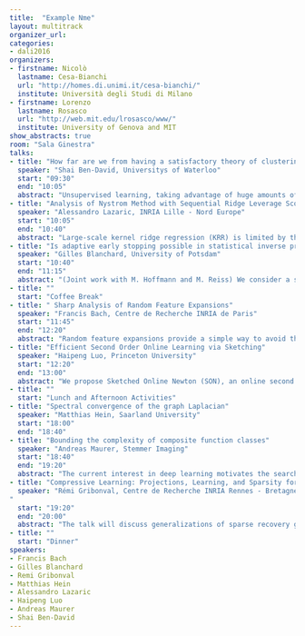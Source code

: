 ```yaml
---
title:  "Example Nme"
layout: multitrack
organizer_url: 
categories:
- dali2016
organizers:
- firstname: Nicolò 
  lastname: Cesa-Bianchi
  url: "http://homes.di.unimi.it/cesa-bianchi/"
  institute: Università degli Studi di Milano 
- firstname: Lorenzo
  lastname: Rosasco
  url: "http://web.mit.edu/lrosasco/www/"
  institute: University of Genova and MIT
show_abstracts: true
room: "Sala Ginestra"
talks:
- title: "How far are we from having a satisfactory theory of clustering?"
  speaker: "Shai Ben-David, Universitys of Waterloo"
  start: "09:30"
  end: "10:05"
  abstract: "Unsupervised learning, taking advantage of huge amounts of raw data available, is widely recognized as one of the most important challenges facing machine learning nowadays. For supervised tasks, machine learning theory has been successful in several respects; providing significant understanding of machine learning tasks (in terms of the resources and tools required to address them), insights about the pros and cons of alternative learning paradigms and their parameter settings, and initiating the development of new algorithmic approaches. However, no such successes had been so far achieved in the unsupervised ML domain. I will focus on clustering and discuss two aspects in which theory could be of great use. The first is model selection - how should a user pick an appropriate clustering tool for a given clustering problem and tune up the parameters it requires? The second aspect I will address is the computational complexity of clustering. Once a clustering model (or objective) has been picked, the task becomes an optimization problem. While most of the clustering objective optimization problems are computationally infeasible, they are being carried routinely in practice. I will describe some of the recent attempts to understand this discrepancy."
- title: "Analysis of Nystrom Method with Sequential Ridge Leverage Score Sampling"
  speaker: "Alessandro Lazaric, INRIA Lille - Nord Europe"
  start: "10:05"
  end: "10:40"
  abstract: "Large-scale kernel ridge regression (KRR) is limited by the need to store a large kernel matrix K_t. To avoid storing the entire matrix K_t, Nystrom methods subsample a subset of columns of the kernel matrix, and efficiently find an approximate KRR solution on the reconstructed kernel matrix. The chosen subsampling  distribution in turn affects the statistical and computational tradeoffs. For KRR problems (Rudi et al., 2015; Alaoui and M. Mahoney, 2015) show that a sampling distribution proportional to the \emph{ridge leverage scores} (RLSs) provides strong reconstruction guarantees for the approximated kernel. While exact RLSs are as difficult to compute as a KRR solution, we may be able to approximate them well enough. In this paper, we study KRR problems in a sequential setting and introduce the INK-Estimate algorithm, that incrementally computes the RLSs estimates. INK Estimate maintains a small sketch of K_t, that at each step is used to compute an intermediate estimate of the RLSs. First, our sketch update does not require access to previously seen columns, and therefore a single pass over the kernel matrix is sufficient. Second, the algorithm requires a fixed, small space budget to run dependent only on the effective dimension of the kernel matrix. Finally, our sketch provides strong approximation guarantees on the reconstruction error, and on the statistical risk of the approximate KRR solution at any time, because all our guarantees hold at any intermediate step."
- title: "Is adaptive early stopping possible in statistical inverse problems?"
  speaker: "Gilles Blanchard, University of Potsdam"
  start: "10:40"
  end: "11:15"
  abstract: "(Joint work with M. Hoffmann and M. Reiss) We consider a standard setting of statistical inverse problem, taking the form of the Gaussian sequence model with D observed noisy coefficients. Consider the simple family of ”keep or kill” estimators depending on a cutoff index k_0. For the choice of the cutoff index, there exist a number of well-known methods achieving oracle adaptivity (i.e. data-dependent choice of k_0 whose performance is comparable to the unknown optimal one), such as penalization and Lepski’s method. However, they have in common that the estimators for all values of k_0 have to be computed first and compared to each other in some way. Contrast this to an ”early stopping” approach where we would like to compute iteratively the estimators for k_0= 1, 2, . . . and have to decide to stop at some point without being allowed to compute the following estimators. Is oracle adaptivity possible then? This question is motivated by settings where computing estimators for larger k_0 requires more computational cost; furthermore some form of early stopping is most often used in practice. We propose a precise mathematical formulation of this question and provide upper and lower bounds on what is achievable."
- title: ""
  start: "Coffee Break"
- title: " Sharp Analysis of Random Feature Expansions"
  speaker: "Francis Bach, Centre de Recherche INRIA de Paris"
  start: "11:45"
  end: "12:20"
  abstract: "Random feature expansions provide a simple way to avoid the usual quadratic running-time complexity of kernel methods. In this talk, I will present recent results about the approximation properties of these expansions. In particular, I will provide improved bounds on the number of features needed for a given approximation quality. I will also draw links with the problem of approximating integrals from finite sums, that is, the kernel quadrature problem."
- title: "Efficient Second Order Online Learning via Sketching"
  speaker: "Haipeng Luo, Princeton University"
  start: "12:20"
  end: "13:00"
  abstract: "We propose Sketched Online Newton (SON), an online second order learning algorithm that enjoys substantially improved regret guarantees for ill-conditioned data. SON is an enhanced version of the Online Newton Step, which, via sketching techniques enjoys a linear running time. We further improve the computational complexity to linear in the number of nonzero entries by creating sparse forms of the sketching methods (such as Oja's rule) for top eigenvector extraction. Together, these algorithms eliminate all computational obstacles in previous second order online learning approaches. This is joint work with Alekh Agarwal, Nicolo Cesa-Bianchi and John Langford."
- title: ""
  start: "Lunch and Afternoon Activities"
- title: "Spectral convergence of the graph Laplacian"
  speaker: "Matthias Hein, Saarland University"
  start: "18:00"
  end: "18:40"
- title: "Bounding the complexity of composite function classes"
  speaker: "Andreas Maurer, Stemmer Imaging"
  start: "18:40"
  end: "19:20"
  abstract: "The current interest in deep learning motivates the search for methods to analyze the complexity of layered function classes. The talk presents a general bound on the Gaussian complexity of the composition of vector-valued function classes in terms of  the complexities of the respective components. Applications exhibit the benefits of implicit feature learning in layered models of multi-task learning."
- title: "Compressive Learning: Projections, Learning, and Sparsity for Efficient Data Processing"
  speaker: "Rémi Gribonval, Centre de Recherche INRIA Rennes - Bretagne Atlantique, France
"
  start: "19:20"
  end: "20:00"
  abstract: "The talk will discuss generalizations of sparse recovery guarantees and compressive sensing to the context of machine learning. Assuming some low-dimensional model on the probability distribution of the data, we will see that in certain scenarios it is indeed possible to (randomly) compress a large data- collection into a reduced representation, of size driven by the complexity of the learning task, while preserving the essential information necessary to process it. Two case studies will be given: compressive clustering, and compressive Gaussian Mixture Model estimation, with an illustration on large-scale model-based speaker verification."
- title: ""
  start: "Dinner"
speakers:
- Francis Bach 
- Gilles Blanchard 
- Remi Gribonval
- Matthias Hein 
- Alessandro Lazaric 
- Haipeng Luo 
- Andreas Maurer 
- Shai Ben-David 
---
```

